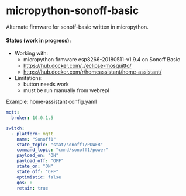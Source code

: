 # micropython-sonoff-basic
Alternate firmware for sonoff-basic written in micropython.

#### Status (work in progress):
- Working with:
  - micropython firmware esp8266-20180511-v1.9.4 on Sonoff Basic
  - https://hub.docker.com/_/eclipse-mosquitto/
  - https://hub.docker.com/r/homeassistant/home-assistant/
- Limitations:
  - button needs work
  - must be run manually from webrepl    

Example: home-assistant config.yaml
  ```yaml
  mqtt:
    broker: 10.0.1.5

  switch:
    - platform: mqtt
      name: "Sonoff1"
      state_topic: "stat/sonoff1/POWER"
      command_topic: "cmnd/sonoff1/power"
      payload_on: "ON"
      payload_off: "OFF"
      state_on: "ON"
      state_off: "OFF"
      optimistic: false
      qos: 0
      retain: true
  ```
